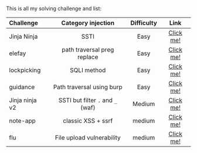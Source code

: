 This is all my solving challenge and list:

  | Challenge | Category injection | Difficulty | Link |
  | :------- | :------: | :-------: | :-------: |
  | Jinja Ninja | SSTI | Easy | [Click me!](https://github.com/Lunalight-Yui/CTF/tree/main/2025/TCP1P%20CTF%20Special%20Ramadhan/MISC/Baby%20Pyjail) |
  | elefay | path traversal preg replace | Easy | [Click me!]() |
  | lockpicking | SQLI method | Easy | [Click me!]() |
  | guidance | Path traversal using burp | Easy | [Click me!](https://github.com/Lunalight-Yui/CTF/tree/main/2025/TCP1P%20CTF%20Special%20Ramadhan/OSINT/Bandit) |
  | Jinja ninja v2 | SSTI but filter `.` and `_` (waf) | Medium | [Click me!](https://github.com/Lunalight-Yui/CTF/tree/main/2025/TCP1P%20CTF%20Special%20Ramadhan/OSINT/Lost%20Younger%20Sister) |
  | note-app | classic XSS + ssrf | medium | [Click me!]() |
  | flu | File upload vulnerability | medium | [Click me!]() |
